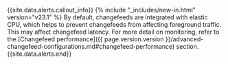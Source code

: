{{site.data.alerts.callout_info}}
{% include "_includes/new-in.html" version="v23.1" %} By default, changefeeds are integrated with elastic CPU, which helps to prevent changefeeds from affecting foreground traffic. This may affect changefeed latency. For more detail on monitoring, refer to the [Changefeed performance]({{ page.version.version }}/advanced-changefeed-configurations.md#changefeed-performance) section.
{{site.data.alerts.end}}